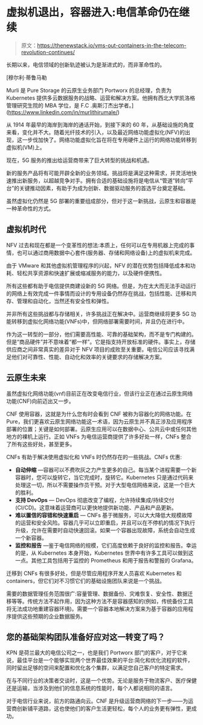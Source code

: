 # 虚拟机退出，容器进入:电信革命仍在继续

> 原文：<https://thenewstack.io/vms-out-containers-in-the-telecom-revolution-continues/>

长期以来，电信领域的创新轨迹被认为是渐进式的，而非革命性的。

 [穆尔利·蒂鲁马勒

Murli 是 Pure Storage 的云原生业务部门 Portworx 的总经理，负责为 Kubernetes 提供多云数据服务的战略、运营和解决方案。他拥有西北大学凯洛格管理研究生院的 MBA 学位，是 F.C .奥斯汀杰出学者。](https://www.linkedin.com/in/murlithirumale/) 

从 1914 年最早的海岸到海岸的通话开始，到接下来的 60 年，从基础设施的角度来看，变化并不大。随着光纤技术的引入，以及最近网络功能虚拟化(NFV)的出现，这一步伐加快了。网络功能虚拟化旨在将在专用硬件上运行的网络功能转移到虚拟机(VM)上。

现在，5G 服务的推出给运营商带来了巨大转型的挑战和机遇。

新的服务产品将有可能开辟全新的业务领域。挑战将是满足这种需求，并灵活地快速推出新服务，以超越竞争对手。拥有合适的基础设施将是电信从“管道”转向“平台”的关键推动因素，有助于为成为创新、数据驱动服务的首选平台奠定基础。

虽然虚拟化仍然是 5G 部署的重要组成部分，但对于这一新挑战，云原生和容器是一种革命性的方式。

## **虚拟机时代**

NFV 过去和现在都是一个变革性的想法:本质上，任何可以在专用机器上完成的事情，也可以通过商用数据中心套件(服务器、存储和网络设备)上的虚拟机来完成。

由于 VMware 和其他虚拟机管理程序的兴起，NFV 的潜在优势包括降低成本和功耗、轻松共享资源和快速扩展或缩减服务的能力，以及硬件便携性。

所有这些都有助于电信提供商建设新的 5G 网络。但是，为在太大而无法手动运行的网络上有效完成一件事情而设计的专用设备仍然存在挑战，包括性能、迁移和共存、管理和自动化，当然还有安全性和弹性。

并非所有这些挑战都与存储相关，许多挑战正在解决中。运营商继续将更多 5G 功能转移到虚拟化网络功能(VNFs)中，但网络部署需要时间，并且仍在进行中。

作为这一转型的一部分，他们需要高性能、可靠的基础架构，而不是专门构建的。但是“商品硬件”并不意味着“都一样”。它是指支持开放标准的硬件。事实上，存储供应商之间非常真实的差异对于 NFV 项目的成败至关重要。电信公司应该寻找满足他们对可靠性、性能、自动化和效率的关键要求的存储解决方案。

## **云原生未来**

虽然虚拟化网络功能(vnf)目前正在改变电信行业，但该行业正在通过云原生网络功能(CNF)向前迈出又一步。

CNF 使用容器，这就是为什么您有时会看到 CNF 被称为容器化的网络功能。在 Pure，我们更喜欢云原生网络功能这一术语，因为云原生并不真正涉及应用程序部署的位置；关键是如何部署。云原生应用可以在数据中心、公共云中或任何其他地方的裸机上运行。正如 VNFs 为电信运营商提供了许多好处一样，CNFs 整合了所有这些好处，甚至更多。

CNFs 有助于解决使用虚拟化和 VNFs 时仍然存在的一些挑战。CNFs 优惠:

*   **自动伸缩** —容器可以不费吹灰之力产生更多的自己。每当某个进程需要一个新容器时，您可以旋转它，当它完成时，旋转它。Kubernetes 只是通过代码来处理这一切，所以不需要操作员干预。对于大型电信网络来说，这是一个巨大的胜利。
*   **支持 DevOps** — DevOps 彻底改变了编程，允许持续集成/持续交付(CI/CD)。这意味着运营商可以更快地提供新功能、产品和产品更新。
*   **难以置信的容错和快速重启** — CNFs 基于微服务，可以大大降低大规模故障的运营和安全风险。容器几乎可以立即重启，并且可以在不停机的情况下执行升级，允许在需要时自动快速回滚。如果一个容器出现故障，系统会自动生成一个新容器。
*   **监控和报告** —鉴于电信网络的规模，它们高度依赖于良好的监控和报告。幸运的是，从 Kubernetes 本身开始，Kubernetes 世界中有许多工具可以做到这一点。其他工具包括用于监控的 Prometheus 和用于报告和警报的 Grafana。

迁移到 CNFs 有很多好处，但是尽管应用程序开发人员喜欢 Kubernetes 和 containers，但它们对不习惯它们的基础设施团队来说是一个挑战。

需要的数据管理任务范围很广:容量管理、数据备份、灾难恢复、安全性、数据迁移等等。传统方法不起作用，因为这种方法不是容器感知的(例如，传统备份工具将无法成功地重建容器环境)。需要一个容器本地解决方案来为基于容器的应用程序提供这些预期的企业数据服务。

## 您的基础架构团队准备好应对这一转变了吗？

KPN 是荷兰最大的电信公司之一，也是我们 Portworx 部门的客户，对于它来说，最佳平台是一个能够实现两个世界最佳效果的平台:简化和优化流程的软件，同时留出足够的空间来配置和优化各个集群，以满足您自己客户的特定需求。

在与不同行业的决策者交谈时，这是一个优势。无论是服务于物流客户、医疗保健还是运输，当涉及到他们的信息系统的性能时，每个人都说相同的语言。

对于电信行业来说，前方的路通向云。CNF 是升级运营商网络的下一步——为运营商创新铺平道路，这也使他们的客户生活更轻松，每个人的业务更有弹性，更成功。

<svg xmlns:xlink="http://www.w3.org/1999/xlink" viewBox="0 0 68 31" version="1.1"><title>Group</title> <desc>Created with Sketch.</desc></svg>